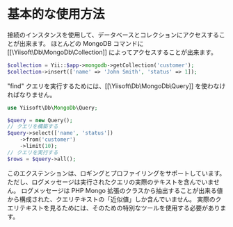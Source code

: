 基本的な使用方法
================

接続のインスタンスを使用して、データベースとコレクションにアクセスすることが出来ます。
ほとんどの MongoDB コマンドに [[\Yiisoft\Db\MongoDb\Collection]] によってアクセスすることが出来ます。

```php
$collection = Yii::$app->mongodb->getCollection('customer');
$collection->insert(['name' => 'John Smith', 'status' => 1]);
```

"find" クエリを実行するためには、[[\Yiisoft\Db\MongoDb\Query]] を使わなければなりません。

```php
use Yiisoft\Db\MongoDb\Query;

$query = new Query();
// クエリを構築する
$query->select(['name', 'status'])
    ->from('customer')
    ->limit(10);
// クエリを実行する
$rows = $query->all();
```

このエクステンションは、ロギングとプロファイリングをサポートしています。
ただし、ログメッセージは実行されたクエリの実際のテキストを含んでいません。
ログメッセージは PHP Mongo 拡張のクラスから抽出することが出来る値から構成された、クエリテキストの「近似値」しか含んでいません。
実際のクエリテキストを見るためには、そのための特別なツールを使用する必要があります。
